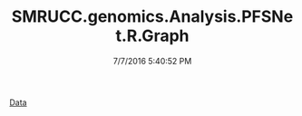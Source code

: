 ﻿---
title: SMRUCC.genomics.Analysis.PFSNet.R.Graph
date: 7/7/2016 5:40:52 PM
---

[Data](T-SMRUCC.genomics.Analysis.PFSNet.R.Graph.Data.html)
